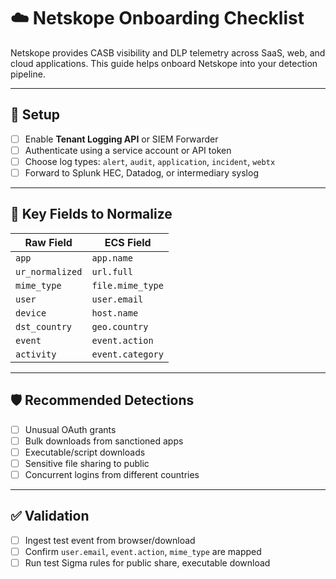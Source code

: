 # ☁️ Netskope Onboarding Checklist

Netskope provides CASB visibility and DLP telemetry across SaaS, web, and cloud applications. This guide helps onboard Netskope into your detection pipeline.

---

## 🔧 Setup

- [ ] Enable **Tenant Logging API** or SIEM Forwarder
- [ ] Authenticate using a service account or API token
- [ ] Choose log types: `alert`, `audit`, `application`, `incident`, `webtx`
- [ ] Forward to Splunk HEC, Datadog, or intermediary syslog

---

## 📄 Key Fields to Normalize

| Raw Field            | ECS Field             |
|----------------------|-----------------------|
| `app`                | `app.name`            |
| `ur_normalized`      | `url.full`            |
| `mime_type`          | `file.mime_type`      |
| `user`               | `user.email`          |
| `device`             | `host.name`           |
| `dst_country`        | `geo.country`         |
| `event`              | `event.action`        |
| `activity`           | `event.category`      |

---

## 🛡️ Recommended Detections

- [ ] Unusual OAuth grants
- [ ] Bulk downloads from sanctioned apps
- [ ] Executable/script downloads
- [ ] Sensitive file sharing to public
- [ ] Concurrent logins from different countries

---

## ✅ Validation

- [ ] Ingest test event from browser/download
- [ ] Confirm `user.email`, `event.action`, `mime_type` are mapped
- [ ] Run test Sigma rules for public share, executable download
